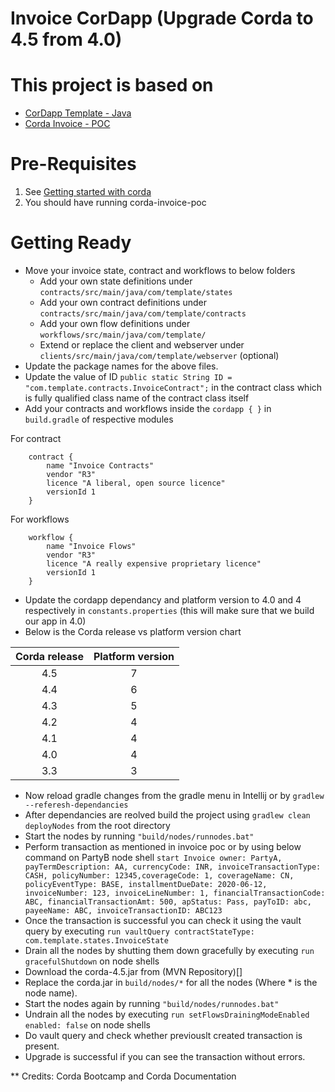 # Invoice CorDapp (Upgrade Corda to 4.5 from 4.0)

# This project is based on  

 * [CorDapp Template - Java](https://github.com/corda/cordapp-template-java)
 * [Corda Invoice - POC](https://github.com/thegopalmishra/corda-invoice-poc)

# Pre-Requisites

1. See [Getting started with corda](https://docs.corda.net/getting-set-up.html)
2. You should have running corda-invoice-poc

# Getting Ready

* Move your invoice state, contract and workflows to below folders
  - Add your own state definitions under `contracts/src/main/java/com/template/states`
  - Add your own contract definitions under `contracts/src/main/java/com/template/contracts`
  - Add your own flow definitions under `workflows/src/main/java/com/template/`
  - Extend or replace the client and webserver under `clients/src/main/java/com/template/webserver` (optional)
* Update the package names for the above files.
* Update the value of ID `public static String ID = "com.template.contracts.InvoiceContract";` in the contract class which is fully qualified class name of the contract class itself
* Add your contracts and workflows inside the `cordapp { }` in `build.gradle` of respective modules

For contract
````
    contract {
        name "Invoice Contracts"
        vendor "R3"
        licence "A liberal, open source licence"
        versionId 1
    }
````
For workflows 
````
    workflow {
        name "Invoice Flows"
        vendor "R3"
        licence "A really expensive proprietary licence"
        versionId 1
    }
````
* Update the cordapp dependancy and platform version to 4.0 and 4 respectively in `constants.properties` (this will make sure that we build our app in 4.0)
* Below is the Corda release vs platform version chart

| Corda release | Platform version |
|:-------------:|:----------------:|
|      4.5      |         7        |
|      4.4      |         6        |
|      4.3      |         5        |
|      4.2      |         4        |
|      4.1      |         4        |
|      4.0      |         4        |
|      3.3      |         3        |
	    
* Now reload gradle changes from the gradle menu in Intellij or by `gradlew --referesh-dependancies`
* After dependancies are reolved build the project using `gradlew clean deployNodes` from the root directory
* Start the nodes by running `"build/nodes/runnodes.bat"`
* Perform transaction as mentioned in invoice poc or by using below command on PartyB node shell
`start Invoice owner: PartyA, payTermDescription: AA, currencyCode: INR, invoiceTransactionType: CASH, policyNumber: 12345,coverageCode: 1, coverageName: CN, policyEventType: BASE, installmentDueDate: 2020-06-12, invoiceNumber: 123, invoiceLineNumber: 1, financialTransactionCode: ABC, financialTransactionAmt: 500, apStatus: Pass, payToID: abc, payeeName: ABC, invoiceTransactionID: ABC123`
* Once the transaction is successful you can check it using the vault query by executing `run vaultQuery contractStateType: com.template.states.InvoiceState`
* Drain all the nodes by shutting them down gracefully by executing `run gracefulShutdown` on node shells
* Download the corda-4.5.jar from (MVN Repository)[]
* Replace the corda.jar in `build/nodes/*` for all the nodes (Where * is the node name).
* Start the nodes again by running `"build/nodes/runnodes.bat"`
* Undrain all the nodes by executing `run setFlowsDrainingModeEnabled enabled: false` on node shells
* Do vault query and check whether previouslt created transaction is present.
* Upgrade is successful if you can see the transaction without errors.


** Credits: Corda Bootcamp and Corda Documentation


